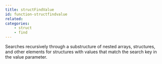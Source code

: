 ```yaml
---
title: structFindValue
id: function-structfindvalue
related:
categories:
    - struct
    - find
---
```


Searches recursively through a substructure of nested arrays,
        structures, and other elements for structures with values that
        match the search key in the value parameter.